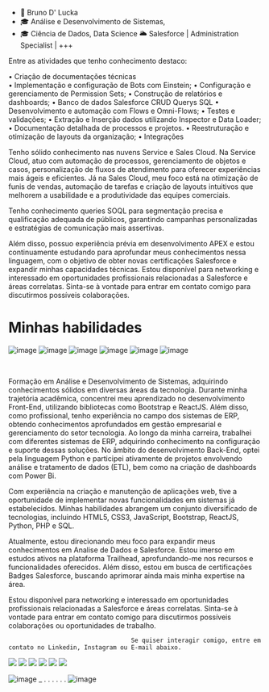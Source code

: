 - 👔 Bruno D' Lucka                                                                 
- 🎓 Análise e Desenvolvimento de Sistemas,
- 🎓 Ciência de Dados, Data Science
🌥️ Salesforce | Administration Specialist | +++ 

Entre as atividades que tenho conhecimento destaco:

• Criação de documentações técnicas <br>
• Implementação e configuração de Bots com Einstein;
• Configuração e gerenciamento de Permission Sets;
• Construção de relatórios e dashboards;
• Banco de dados Salesforce CRUD Querys SQL
• Desenvolvimento e automação com Flows e Omni-Flows;
• Testes e validações;
• Extração e Inserção dados utilizando Inspector e Data Loader;
• Documentação detalhada de processos e projetos.
• Reestruturação e otimização de layouts da organização;
• Integrações

Tenho sólido conhecimento nas nuvens Service e Sales Cloud. Na Service Cloud, atuo com automação de processos, gerenciamento de objetos e casos, personalização de fluxos de atendimento para oferecer experiências mais ágeis e eficientes. Já na Sales Cloud, meu foco está na otimização de funis de vendas, automação de tarefas e criação de layouts intuitivos que melhorem a usabilidade e a produtividade das equipes comerciais.

Tenho conhecimento queries SOQL para segmentação precisa e qualificação adequada de públicos, garantindo campanhas personalizadas e estratégias de comunicação mais assertivas.

Além disso, possuo experiência prévia em desenvolvimento APEX e estou continuamente estudando para aprofundar meus conhecimentos nessa linguagem, com o objetivo de obter novas certificações Salesforce e expandir minhas capacidades técnicas.
Estou disponível para networking e interessado em oportunidades profissionais relacionadas a Salesforce e áreas correlatas. Sinta-se à vontade para entrar em contato comigo para discutirmos possíveis colaborações.
#  Minhas habilidades

![image](https://github.com/brunodlucka/brunodlucka/assets/79919310/58308055-6fa4-4b30-a1f5-92d27b353874)
![image](https://github.com/brunodlucka/brunodlucka/assets/79919310/39c4e086-2abc-4e3f-95cb-8e60e9c6e103)
![image](https://github.com/brunodlucka/brunodlucka/assets/79919310/fe7b5d84-f7a4-4416-8715-49a676f79871)
![image](https://github.com/brunodlucka/brunodlucka/assets/79919310/27125fe0-b207-414f-b592-936eef1d69fb)
![image](https://github.com/brunodlucka/brunodlucka/assets/79919310/2de2d540-af51-4114-8466-c1d233a1b65e)
![image](https://github.com/brunodlucka/brunodlucka/assets/79919310/42c227d6-13a5-46fa-83f5-bba3d4ef514c)



<br>

Formação em Análise e Desenvolvimento de Sistemas, adquirindo conhecimentos sólidos em diversas áreas da tecnologia. Durante minha trajetória acadêmica, concentrei meu aprendizado no desenvolvimento Front-End, utilizando bibliotecas como Bootstrap e ReactJS. Além disso, como profissional, tenho experiência no campo dos sistemas de ERP, obtendo conhecimentos aprofundados em gestão empresarial e gerenciamento do setor tecnologia.
Ao longo da minha carreira, trabalhei com diferentes sistemas de ERP, adquirindo conhecimento na configuração e suporte dessas soluções.
No âmbito do desenvolvimento Back-End, optei pela linguagem Python e participei ativamente de projetos envolvendo análise e tratamento de dados (ETL), bem como na criação de dashboards com Power Bi.

Com experiência na criação e manutenção de aplicações web, tive a oportunidade de implementar novas funcionalidades em sistemas já estabelecidos. Minhas habilidades abrangem um conjunto diversificado de tecnologias, incluindo HTML5, CSS3, JavaScript, Bootstrap, ReactJS, Python, PHP e SQL.

Atualmente, estou direcionando meu foco para expandir meus conhecimentos em Analise de Dados e Salesforce. Estou imerso em estudos ativos na plataforma Trailhead, aprofundando-me nos recursos e funcionalidades oferecidos. Além disso, estou em busca de certificações Badges Salesforce, buscando aprimorar ainda mais minha expertise na área.

Estou disponível para networking e interessado em oportunidades profissionais relacionadas a Salesforce e áreas correlatas. Sinta-se à vontade para entrar em contato comigo para discutirmos possíveis colaborações ou oportunidades de trabalho.


                                      Se quiser interagir comigo, entre em contato no Linkedin, Instagram ou E-mail abaixo.


<div> 
  <a href="https://www.youtube.com/watch?v=sPBzSq3yGbw&ab_channel=SmileTogether" target="_blank"><img src="https://img.shields.io/badge/YouTube-FF0000?style=for-the-badge&logo=youtube&logoColor=white" target="_blank"></a>
  <a href="https://www.instagram.com/brunodlucka/?hl=pt-br" target="_blank"><img src="https://img.shields.io/badge/-Instagram-%23E4405F?style=for-the-badge&logo=instagram&logoColor=white" target="_blank"></a>
 	<a href="https://www.twitch.tv/brunodlucka" target="_blank"><img src="https://img.shields.io/badge/Twitch-9146FF?style=for-the-badge&logo=twitch&logoColor=white" target="_blank"></a>
  <a href="https://www.youtube.com/watch?v=sPBzSq3yGbw&ab_channel=SmileTogether" target="_blank"><img src="https://img.shields.io/badge/Discord-7289DA?style=for-the-badge&logo=discord&logoColor=white" target="_blank"></a> 
  <a href = "mailto:bruno_lucka@hotmail.com"><img src="https://img.shields.io/badge/-Gmail-%23333?style=for-the-badge&logo=gmail&logoColor=white" target="_blank"></a>
  <a href="https://www.linkedin.com/in/brunodlucka/" target="_blank"><img src="https://img.shields.io/badge/-LinkedIn-%230077B5?style=for-the-badge&logo=linkedin&logoColor=white" target="_blank"></a> 
 
![image](https://github.com/brunodlucka/brunodlucka/assets/79919310/fd6322b3-f359-4ead-a2ee-d340a404afc5)  _        .         .        .      .     .    .
![image](https://github.com/brunodlucka/brunodlucka/assets/79919310/55769a04-c109-41ac-84d3-33394351cdde)



